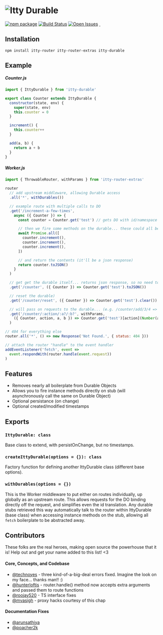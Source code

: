 # ![Itty Durable][logo-image]

[![npm package][npm-image]][npm-url]
[![Build Status][travis-image]][travis-url]
[![Open Issues][issues-image]][issues-url]
<a href="https://github.com/kwhitley/itty-durable" target="\_parent">
  <img alt="" src="https://img.shields.io/github/stars/kwhitley/itty-durable.svg?style=social&label=Star" />
</a>
<a href="https://twitter.com/kevinrwhitley" target="\_parent">
  <img alt="" src="https://img.shields.io/twitter/follow/kevinrwhitley.svg?style=social&label=Follow" />
</a>



## Installation

```
npm install itty-router itty-router-extras itty-durable
```

## Example
##### Counter.js
```js
import { IttyDurable } from 'itty-durable'

export class Counter extends IttyDurable {
  constructor(state, env) {
    super(state, env)
    this.counter = 0
  }

  increment() {
    this.counter++
  }

  add(a, b) {
    return a + b
  }
}
```

##### Worker.js
```js
import { ThrowableRouter, withParams } from 'itty-router-extras'

router
  // add upstream middleware, allowing Durable access
  .all('*', withDurables())

  // example route with multiple calls to DO
  .get('/increment-a-few-times',
    async ({ Counter }) => {
      const counter = Counter.get('test') // gets DO with id/namespace = 'test'

      // then we fire some methods on the durable... these could all be done separately.
      await Promise.all([
        counter.increment(),
        counter.increment(),
        counter.increment(),
      ])

      // and return the contents (it'll be a json response)
      return counter.toJSON()
    }
  )

  // get get the durable itself... returns json response, so no need to wrap
  .get('/counter', ({ Counter }) => Counter.get('test').toJSON())

  // reset the durable)
  .get('/counter/reset', ({ Counter }) => Counter.get('test').clear())

  // will pass on requests to the durable... (e.g. /counter/add/3/4 => 7)
  .get('/counter/:action/:a?/:b?', withParams,
    ({ Counter, action, a, b }) => Counter.get('test')[action](Number(a), Number(b))
  )

// 404 for everything else
router.all('*', () => new Response('Not Found.', { status: 404 }))

// attach the router "handle" to the event handler
addEventListener('fetch', event =>
  event.respondWith(router.handle(event.request))
)
```

## Features
- Removes nearly all boilerplate from Durable Objects
- Allows you to fire instance methods directly on stub (will asynchronously call the same on Durable Object)
- Optional persistance (on change)
- Optional created/modified timestamps

## Exports

### `IttyDurable: class`
Base class to extend, with persistOnChange, but no timestamps.

### `createIttyDurable(options = {}): class`
Factory function for defining another IttyDurable class (different base options).

### `withDurables(options = {})`
This is the Worker middleware to put either on routes individually, up globally as an upstream route.  This allows requests for the DO binding directly off the request, and simplifies even the id translation.  Any durable stubs retrieved this way automatically talk to the router within IttyDurable (base class) when accessing instance methods on the stub, allowing all `fetch` boilerplate to be abstracted away.

[twitter-image]:https://img.shields.io/twitter/url?style=social&url=https%3A%2F%2Fwww.npmjs.com%2Fpackage%2Fitty-durable
[logo-image]:https://user-images.githubusercontent.com/865416/114285361-2bd3e180-9a1c-11eb-8386-a2e9f4383d43.png
[gzip-image]:https://img.shields.io/bundlephobia/minzip/itty-durable
[gzip-url]:https://bundlephobia.com/result?p=itty-durable
[issues-image]:https://img.shields.io/github/issues/kwhitley/itty-durable
[issues-url]:https://github.com/kwhitley/itty-durable/issues
[npm-image]:https://img.shields.io/npm/v/itty-durable.svg
[npm-url]:http://npmjs.org/package/itty-durable
[travis-image]:https://travis-ci.org/kwhitley/itty-durable.svg?branch=v0.x
[travis-url]:https://travis-ci.org/kwhitley/itty-durable
[david-image]:https://david-dm.org/kwhitley/itty-durable/status.svg
[david-url]:https://david-dm.org/kwhitley/itty-durable
[coveralls-image]:https://coveralls.io/repos/github/kwhitley/itty-durable/badge.svg?branch=v0.x
[coveralls-url]:https://coveralls.io/github/kwhitley/itty-durable?branch=v0.x

## Contributors
These folks are the real heroes, making open source the powerhouse that it is!  Help out and get your name added to this list! <3

#### Core, Concepts, and Codebase
- [@technoyes](https://github.com/technoyes) - three kind-of-a-big-deal errors fixed.  Imagine the look on my face... thanks man!! :)
- [@hunterloftis](https://github.com/hunterloftis) - router.handle() method now accepts extra arguments and passed them to route functions
- [@roojay520](https://github.com/roojay520) - TS interface fixes
- [@mvasigh](https://github.com/mvasigh) - proxy hacks courtesy of this chap
#### Documentation Fixes
- [@arunsathiya](https://github.com/arunsathiya)
- [@poacher2k](https://github.com/poacher2k)
